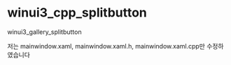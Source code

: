 # winui3_cpp_splitbutton
winui3_gallery_splitbutton

저는 mainwindow.xaml, mainwindow.xaml.h, mainwindow.xaml.cpp만 수정하였습니다
